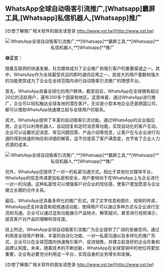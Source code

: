 ## **WhatsApp全球自动吸客引流推广,**[Whatsapp]**霸屏工具,**[Whatsapp]**私信机器人,**[Whatsapp]**推广**

[😍想了解推广相关软件的朋友请登录 http://www.vst.tw](http://www.vst.tw)

 <center><img src="https://vst.tw/MP4/tuiguang/png/5.png" alt="WhatsApp全球自动吸客引流推广,**[Whatsapp]**霸屏工具,**[Whatsapp]**私信机器人,**[Whatsapp]**推广"></center>

**😄正文：**

随着互联网的快速发展，社交媒体成为了企业推广和吸引客户的重要渠道之一。其中，WhatsApp作为全球最受欢迎的即时通讯应用之一，其庞大的用户基数和强大的功能使其成为了企业在全球范围内进行自动吸客引流推广的理想平台。

首先，WhatsApp具备全球化的用户群体。截至目前，WhatsApp在全球拥有超过20亿的活跃用户，遍布200多个国家和地区。这意味着，通过WhatsApp进行推广，企业可以轻松触达全球各地的潜在客户，无论是小型本地企业还是跨国公司，都可以借助WhatsApp快速建立起与全球用户的联系。

其次，WhatsApp提供了丰富的自动吸客引流功能。通过WhatsApp的企业版应用，企业可以利用机器人、自动回复和定时消息等功能，实现自动化的客户互动。企业可以设置欢迎消息、常见问题回答、产品介绍等信息，让客户在与企业进行沟通时得到快速的响应和详细的解答。这不仅提高了客户满意度，也节省了企业人力资源的成本。

 <center><img src="https://vst.tw/MP4/tuiguang/png/1.png" alt="WhatsApp全球自动吸客引流推广,**[Whatsapp]**霸屏工具,**[Whatsapp]**私信机器人,**[Whatsapp]**推广"></center>

另外，WhatsApp还提供了一对一的私密沟通方式。相比于其他社交媒体平台，WhatsApp的信息传递更加私密和安全，用户更倾向于在WhatsApp上与企业进行一对一的沟通。这种私密性可以增强客户对企业的信任感，使客户更加愿意与企业建立长期的合作关系。

最后，WhatsApp还具备多样化的推广形式。除了文字信息和图片、视频的传递，WhatsApp还支持语音和视频通话功能，使得用户可以通过多种方式与企业进行交流和沟通。企业可以通过这些功能展示产品特点、解答疑问，甚至进行视频演示，提高客户对产品的理解和信任度。

综上所述，WhatsApp全球自动吸客引流推广为企业提供了广阔的发展空间。通过利用其全球用户群体、丰富的自动化功能、一对一私密沟通以及多样化的推广形式，企业可以在全球范围内快速吸引客户、促进销售，并建立起良好的企业形象和品牌认知度。未来，随着技术的不断创新，WhatsApp在全球营销中的地位将更加重要，企业有必要充分利用这一平台，实现自身的业务增长和发展。

[😍想了解推广相关软件的朋友请登录 http://www.vst.tw](http://www.vst.tw)



